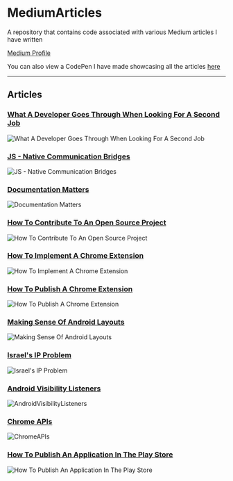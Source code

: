 # MediumArticles
A repository that contains code associated with various Medium articles I have written

[Medium Profile](https://medium.com/@tomerpacific)

You can also view a CodePen I have made showcasing all the articles [here](https://codepen.io/TomerBenRachel/pen/NeMRmG)

---
## Articles

### [What A Developer Goes Through When Looking For A Second Job](https://medium.freecodecamp.org/what-a-developer-goes-through-when-looking-for-a-second-job-f061c26ffd8f)

![What A Developer Goes Through When Looking For A Second Job](https://github.com/TomerPacific/MediumArticles/blob/master/images/developerSecondJob.jpg)

### [JS - Native Communication Bridges](https://medium.com/@tomerpacific/burning-bridges-native-part-1-7baef82b3f02)

![JS - Native Communication Bridges](https://github.com/TomerPacific/MediumArticles/blob/master/images/communicationBridgePart1.jpg?raw=true)

### [Documentation Matters](https://medium.com/@tomerpacific/documentation-matters-41ef62dd5c2f)

![Documentation Matters](https://github.com/TomerPacific/MediumArticles/blob/master/images/Documentation.jpg?raw=true)

### [How To Contribute To An Open Source Project](https://medium.com/@tomerpacific/how-to-contribute-to-an-open-source-repository-d66b5e99eec5)

![How To Contribute To An Open Source Project](https://github.com/TomerPacific/MediumArticles/blob/master/images/FirstPR.jpg?raw=true)

### [How To Implement A Chrome Extension](https://medium.freecodecamp.org/how-to-implement-a-chrome-extension-3802d63b5376)

![How To Implement A Chrome Extension](https://github.com/TomerPacific/MediumArticles/blob/master/images/chromeExtensionArticle.jpg?raw=true)

### [How To Publish A Chrome Extension](https://medium.freecodecamp.org/how-to-publish-your-chrome-extension-dd8400a3d53)

![How To Publish A Chrome Extension](https://github.com/TomerPacific/MediumArticles/blob/master/images/howToPublishChromeExtension.jpg?raw=true)

### [Making Sense Of Android Layouts](https://medium.freecodecamp.org/how-to-make-sense-of-the-many-android-layouts-693b262706e0)

![Making Sense Of Android Layouts](https://github.com/TomerPacific/MediumArticles/blob/master/images/AndroidLayouts.jpg?raw=true)

### [Israel's IP Problem](https://hackernoon.com/israels-ip-problem-7d8916cb93ec)

![Israel's IP Problem](https://github.com/TomerPacific/MediumArticles/blob/master/images/IsraelIPProblem.jpg?raw=true)

### [Android Visibility Listeners](https://medium.freecodecamp.org/how-and-why-to-use-android-visibility-listeners-971e3b6511ec)

![AndroidVisibilityListeners](https://github.com/TomerPacific/MediumArticles/blob/master/images/AndroidVisibility.jpg?raw=true)

### [Chrome APIs](https://medium.freecodecamp.org/features-of-the-chrome-api-you-should-know-bf5c8b6c7733)

![ChromeAPIs](https://github.com/TomerPacific/MediumArticles/blob/master/images/ChromeAPI.jpg?raw=true)

### [How To Publish An Application In The Play Store](https://medium.freecodecamp.org/how-to-publish-an-application-in-the-play-store-8ddcc6dc3587)

![How To Publish An Application In The Play Store](https://github.com/TomerPacific/MediumArticles/blob/master/images/PlayStorePublish.jpg?raw=true)

